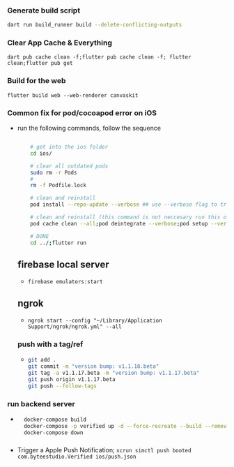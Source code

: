 ### Generate build script

```bash
dart run build_runner build --delete-conflicting-outputs
```

### Clear App Cache & Everything

```
dart pub cache clean -f;flutter pub cache clean -f; flutter clean;flutter pub get
```

### Build for the web

```
flutter build web --web-renderer canvaskit
```

### Common fix for pod/cocoapod error on iOS

- run the following commands, follow the sequence

  ```bash

      # get into the ios folder
      cd ios/

      # clear all outdated pods
      sudo rm -r Pods
      #
      rm -f Podfile.lock

      # clean and reinstall
      pod install --repo-update --verbose ## use --verbose flag to track the changes, bacause this install can take up to 15mins since 'MobileVLCKit' is very big.

      # clean and reinstall (this command is not neccesary run this only if the one above failed/didn't work)
      pod cache clean --all;pod deintegrate --verbose;pod setup --verbose;pod install --verbose

      # DONE
      cd ../;flutter run
  ```

  ## firebase local server

  - `firebase emulators:start`

  ## ngrok

  - `ngrok start --config "~/Library/Application Support/ngrok/ngrok.yml" --all`

  ### push with a tag/ref

  - ```bash
    git add .
    git commit -m "version bump: v1.1.18.beta"
    git tag -a v1.1.17.beta -m "version bump: v1.1.17.beta"
    git push origin v1.1.17.beta
    git push --follow-tags
    ```

### run backend server
- ```bash
    docker-compose build
    docker-compose -p verified up -d --force-recreate --build --remove-orphans --timestamps
    docker-compose down

  ```

### 
- Trigger a Apple Push Notification; `xcrun simctl push booted com.byteestudio.Verified ios/push.json`